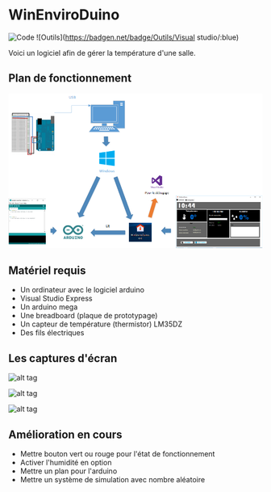 # WinEnviroDuino

![Code](https://badgen.net/badge/Code/C#/:blue)
![Outils](https://badgen.net/badge/Outils/Visual studio/:blue)

Voici un logiciel afin de gérer la température d'une salle.

## Plan de fonctionnement

![Plan](https://github.com/blop03/WinEnviroDuino/blob/master/Plan-WinEnviroDuino.png)

## Matériel requis

- Un ordinateur avec le logiciel arduino
- Visual Studio Express
- Un arduino mega
- Une breadboard (plaque de prototypage)
- Un capteur de température (thermistor) LM35DZ
- Des fils électriques

## Les captures d'écran 

![alt tag](https://github.com/blop03/WinEnviroDuino/blob/master/Capture%20d'%C3%A9cran/WinEnviroDuino_Dashboard.png)

![alt tag](https://github.com/blop03/WinEnviroDuino/blob/master/Capture%20d'%C3%A9cran/WinEnviroDuino_onglet_config.png)

![alt tag](https://github.com/blop03/WinEnviroDuino/blob/master/Capture%20d'%C3%A9cran/WinEnviroDuinoGraphique.png)

## Amélioration en cours 

- Mettre bouton vert ou rouge pour l'état de fonctionnement
- Activer l'humidité en option
- Mettre un plan pour l'arduino
- Mettre un système de simulation avec nombre aléatoire
